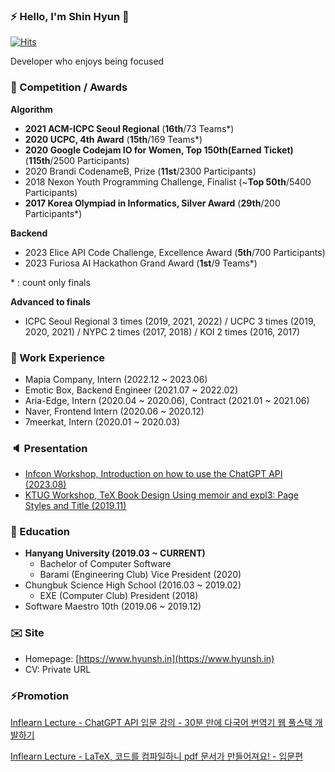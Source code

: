 ### ⚡ Hello, I'm Shin Hyun 👋

[![Hits](https://hits.seeyoufarm.com/api/count/incr/badge.svg?url=https%3A%2F%2Fgithub.com%2Fkyaryunha)](https://hits.seeyoufarm.com)

Developer who enjoys being focused


### 🥈 Competition / Awards
**Algorithm**
- **2021 ACM-ICPC Seoul Regional** (**16th**/73 Teams*)
- **2020 UCPC, 4th Award** (**15th**/169 Teams*)
- **2020 Google Codejam IO for Women, Top 150th(Earned Ticket)** (**115th**/2500 Participants)
- 2020 Brandi CodenameB, Prize (**11st**/2300 Participants)
- 2018 Nexon Youth Programming Challenge, Finalist (~**Top 50th**/5400 Participants)
- **2017 Korea Olympiad in Informatics, Silver Award** (**29th**/200 Participants*)

**Backend**
- 2023 Elice API Code Challenge, Excellence Award (**5th**/700 Participants)
- 2023 Furiosa AI Hackathon Grand Award (**1st**/9 Teams*)
  
\* : count only finals

**Advanced to finals**
- ICPC Seoul Regional 3 times (2019, 2021, 2022) / UCPC 3 times (2019, 2020, 2021) / NYPC 2 times (2017, 2018) / KOI 2 times (2016, 2017)


### 🏢 Work Experience
- Mapia Company, Intern (2022.12 ~ 2023.06)
- Emotic Box, Backend Engineer (2021.07 ~ 2022.02)
- Aria-Edge, Intern (2020.04 ~ 2020.06), Contract (2021.01 ~ 2021.06)
- Naver, Frontend Intern (2020.06 ~ 2020.12)
- 7meerkat, Intern (2020.01 ~ 2020.03)

### 🔈 Presentation
- [Infcon Workshop, Introduction on how to use the ChatGPT API (2023.08)](https://www.inflearn.com/conf/infcon-2023/session-detail?id=759)
- [KTUG Workshop, TeX Book Design Using memoir and expl3: Page Styles and Title (2019.11)](http://wiki.ktug.org/wiki/wiki.php/LaTeXWorkshop/2019)

### 🏫 Education

- **Hanyang University (2019.03 ~ CURRENT)**
  - Bachelor of Computer Software
  - Barami (Engineering Club) Vice President (2020)
- Chungbuk Science High School (2016.03 ~ 2019.02)
  - EXE (Computer Club) President (2018)
- Software Maestro 10th (2019.06 ~ 2019.12)

### ✉️ Site
- Homepage: [https://www.hyunsh.in](https://www.hyunsh.in)
- CV: Private URL

### ⚡Promotion 

[Inflearn Lecture - ChatGPT API 입문 강의 - 30분 만에 다국어 번역기 웹 풀스택 개발하기](https://inf.run/TTPs)

[Inflearn Lecture - LaTeX, 코드를 컴파일하니 pdf 문서가 만들어져요! - 입문편](https://www.inflearn.com/course/latex-%EC%BD%94%EB%93%9C-%EC%BB%B4%ED%8C%8C%EC%9D%BC-pdf-%EC%9E%85%EB%AC%B8?inst=865da8cf) 


